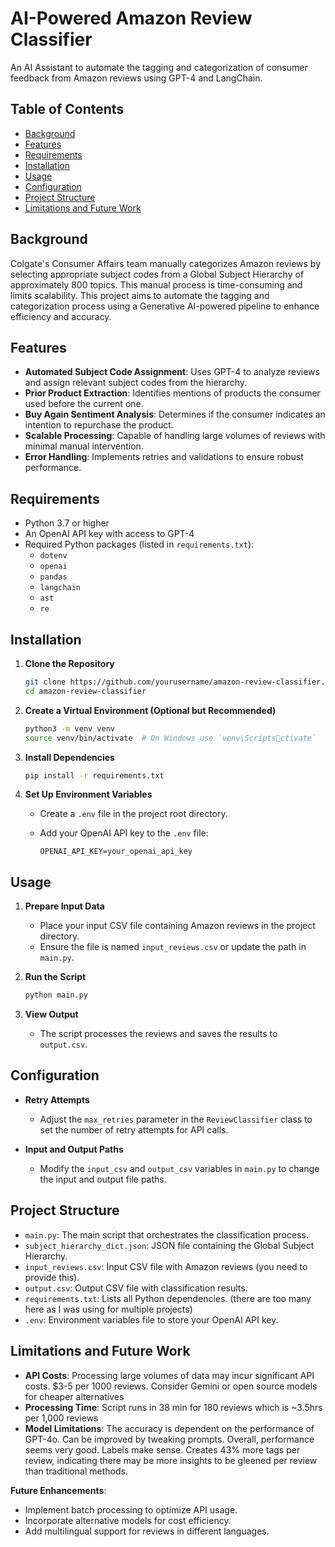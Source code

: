 
# AI-Powered Amazon Review Classifier

An AI Assistant to automate the tagging and categorization of consumer feedback from Amazon reviews using GPT-4 and LangChain.

## Table of Contents

- [Background](#background)
- [Features](#features)
- [Requirements](#requirements)
- [Installation](#installation)
- [Usage](#usage)
- [Configuration](#configuration)
- [Project Structure](#project-structure)
- [Limitations and Future Work](#limitations-and-future-work)

## Background

Colgate's Consumer Affairs team manually categorizes Amazon reviews by selecting appropriate subject codes from a Global Subject Hierarchy of approximately 800 topics. This manual process is time-consuming and limits scalability. This project aims to automate the tagging and categorization process using a Generative AI-powered pipeline to enhance efficiency and accuracy.

## Features

- **Automated Subject Code Assignment**: Uses GPT-4 to analyze reviews and assign relevant subject codes from the hierarchy.
- **Prior Product Extraction**: Identifies mentions of products the consumer used before the current one.
- **Buy Again Sentiment Analysis**: Determines if the consumer indicates an intention to repurchase the product.
- **Scalable Processing**: Capable of handling large volumes of reviews with minimal manual intervention.
- **Error Handling**: Implements retries and validations to ensure robust performance.

## Requirements

- Python 3.7 or higher
- An OpenAI API key with access to GPT-4
- Required Python packages (listed in `requirements.txt`):
  - `dotenv`
  - `openai`
  - `pandas`
  - `langchain`
  - `ast`
  - `re`

## Installation

1. **Clone the Repository**

   ```bash
   git clone https://github.com/yourusername/amazon-review-classifier.git
   cd amazon-review-classifier
   ```

2. **Create a Virtual Environment (Optional but Recommended)**

   ```bash
   python3 -m venv venv
   source venv/bin/activate  # On Windows use `venv\Scriptsctivate`
   ```

3. **Install Dependencies**

   ```bash
   pip install -r requirements.txt
   ```

4. **Set Up Environment Variables**

   - Create a `.env` file in the project root directory.
   - Add your OpenAI API key to the `.env` file:

     ```env
     OPENAI_API_KEY=your_openai_api_key
     ```

## Usage

1. **Prepare Input Data**

   - Place your input CSV file containing Amazon reviews in the project directory.
   - Ensure the file is named `input_reviews.csv` or update the path in `main.py`.

2. **Run the Script**

   ```bash
   python main.py
   ```

3. **View Output**

   - The script processes the reviews and saves the results to `output.csv`.

## Configuration

- **Retry Attempts**

  - Adjust the `max_retries` parameter in the `ReviewClassifier` class to set the number of retry attempts for API calls.

- **Input and Output Paths**

  - Modify the `input_csv` and `output_csv` variables in `main.py` to change the input and output file paths.

## Project Structure

- `main.py`: The main script that orchestrates the classification process.
- `subject_hierarchy_dict.json`: JSON file containing the Global Subject Hierarchy.
- `input_reviews.csv`: Input CSV file with Amazon reviews (you need to provide this).
- `output.csv`: Output CSV file with classification results.
- `requirements.txt`: Lists all Python dependencies. (there are too many here as I was using for multiple projects)
- `.env`: Environment variables file to store your OpenAI API key.

## Limitations and Future Work

- **API Costs**: Processing large volumes of data may incur significant API costs. $3-5 per 1000 reviews. Consider Gemini or open source models for cheaper alternatives
- **Processing Time**: Script runs in 38 min for 180 reviews which is ~3.5hrs per 1,000 reviews
- **Model Limitations**: The accuracy is dependent on the performance of GPT-4o. Can be improved by tweaking prompts. Overall, performance seems very good. Labels make sense. Creates 43% more tags per review, indicating there may be more insights to be gleened per review than traditional methods.

**Future Enhancements**:

- Implement batch processing to optimize API usage.
- Incorporate alternative models for cost efficiency.
- Add multilingual support for reviews in different languages.
